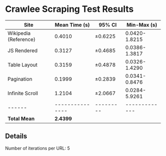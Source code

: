 # Crawlee Scraping Test Results

| Site | Mean Time (s) | 95% CI | Min-Max (s) |
|------|---------------|---------|-------------|
| Wikipedia (Reference) | 0.4010 | ±0.6225 | 0.0420-1.8215 |
| JS Rendered | 0.3127 | ±0.4685 | 0.0386-1.3817 |
| Table Layout | 0.3159 | ±0.4878 | 0.0326-1.4290 |
| Pagination | 0.1999 | ±0.2839 | 0.0341-0.8476 |
| Infinite Scroll | 1.2104 | ±2.0667 | 0.0284-5.9261 |
|------|---------------|---------|-------------|
| **Total Mean** | **2.4399** | | |

## Details
Number of iterations per URL: 5

